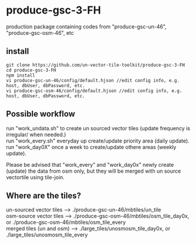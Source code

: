 # produce-gsc-3-FH
production package containing codes from "produce-gsc-un-46", "produce-gsc-osm-46", etc


## install
```console
git clone https://github.com/un-vector-tile-toolkit/produce-gsc-3-FH
cd produce-gsc-3-FH
npm install
vi produce-gsc-un-46/config/default.hjson //edit config info, e.g. host, dbUser, dbPassword, etc.
vi produce-gsc-osm-46/config/default.hjson //edit config info, e.g. host, dbUser, dbPassword, etc.
```

## Possible workflow
run "work_undata.sh" to create un sourced vector tiles (update frequency is irregular/ when needed.)  
run "work_every.sh" everyday up create/update priority area (daily update).  
run "work_day0X" once a week to create/update othere areas (weekly update).     

Please be advised that "work_every" and "work_day0x" newly create (update) the data from osm only, but they will be merged with un source vectortile using tile-join.  

## Where are the tiles?
un-sourced vector tiles --> ./produce-gsc-un-46/mbtiles/un_tile  
osm-source vector tiles --> ./produce-gsc-osm-46/mbtiles/osm_tile_day0x, or ./produce-gsc-osm-46/mbtiles/osm_tile_every  
merged tiles (un and osm) --> ./large_tiles/unosmosm_tile_day0x, or ./large_tiles/unosmosm_tile_every  
